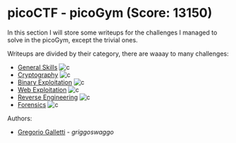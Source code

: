 # picoCTF - picoGym (Score: **13150**)
In this section I will store some writeups for the challenges I managed to solve in the picoGym, except the trivial ones.

Writeups are divided by their category, there are waaay to many challenges:
- [General Skills](https://github.com/gregalletti/CTF_writeups/tree/main/trainings/picoCTF/general/README.md) ![c](https://img.shields.io/badge/General-lightgrey)
- [Cryptography](https://github.com/gregalletti/CTF_writeups/tree/main/trainings/picoCTF/crypto/README.md) ![c](https://img.shields.io/badge/Crypto-orange) 
- [Binary Exploitation](https://github.com/gregalletti/CTF_writeups/tree/main/trainings/picoCTF/binary/README.md) ![c](https://img.shields.io/badge/Binary-darkred)
- [Web Exploitation](https://github.com/gregalletti/CTF_writeups/tree/main/trainings/picoCTF/web/README.md) ![c](https://img.shields.io/badge/Web-purple)
- [Reverse Engineering](https://github.com/gregalletti/CTF_writeups/tree/main/trainings/picoCTF/reverse/README.md) ![c](https://img.shields.io/badge/Reverse-lightblue)
- [Forensics](https://github.com/gregalletti/CTF_writeups/tree/main/trainings/picoCTF/forensics/README.md) ![c](https://img.shields.io/badge/Forensics-blue)

Authors: 
* [Gregorio Galletti](https://github.com/gregalletti) - _griggoswaggo_ 
